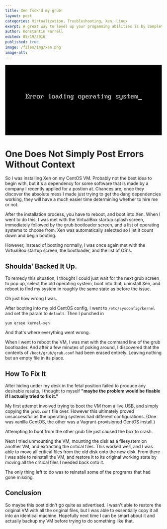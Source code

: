 ```yaml
---
title: Xen fsck'd my grub!
layout: post
categories: Virtualization, Troubleshooting, Xen, Linux
exerpt: A great way to level up your progamming abilities is by completely breaking your system, then instead of wiping it and starting fresh, figure out exactly what went wrong and revert it back to its previous state. If you can't do that, then at least figure out how to save all your precious data before reformatting your system. I just went and did this, and I'm going to talk you through how I fixed it.
author: Konstantin Farrell
edited: 05/19/2016
published: true
image: /files/img/xen.png
image-alt:
---
```


![Error Loading Operating System](/files/img/error_loading.png)

# One Does Not Simply Post Errors Without Context

So I was installing Xen on my CentOS VM.
Probably not the best idea to begin with, but it's a dependency for some
software that is made by a company I recently applied for a postion at.
Chances are, once they discover the absolute mess I made just trying to
get the dang dependencies working, they will have a much easier time
determining whether to hire me or not.

After the installation process, you have to reboot, and boot into Xen.
When I went to do this, I was met with the VirtualBox startup splash screen,
immediately followed by the grub bootloader screen, and a list
of operating systems to choose from. Xen was automatically selected so I let
it count down and begin booting.

However, instead of booting normally, I was once again met with the VirtualBox
startup screen, the bootloader, and the list of OS's.

## Shoulda' Backed It Up.

To remedy this situation, I thought I could just wait for the next grub screen to pop up,
select the old operating system, boot into that, uninstall Xen, and reboot to find my system
in roughly the same state as before the issue.

Oh just how wrong I was.

After booting into my old CentOS config, I went to `/etc/sysconfig/kernel` and set the param to `default`.
Then I punched in

    yum erase kernel-xen

And that's where everything went wrong.

When I went to reboot the VM, I was met with the command line of the grub bootloader.
And after a few minutes of poking around, I discovered that the contents of `/boot/grub/grub.conf`
had been erased entirely. Leaving nothing but an empty file in its place.

## How To Fix It

After hiding under my desk in the fetal position failed to produce any desirable results, I thought
to myself **"maybe the problem would be fixable if I actually tried to fix it."**

My first attempt involved trying to boot the VM from a live USB, and simply copying the `grub.conf`
file over. However this ultimately proved unsuccessful as the operating systems had different configurations.
(One was vanilla CentOS, the other was a Vagrant-provisioned CentOS install.)

Attempting to boot from the other grub file just caused the box to crash.

Next I tried unmounting the VM, mounting the disk as a filesystem on another VM, and extracting the critical files.
This worked well, and I was able to move all critical files from the old disk onto the new disk. From there
I was able to reinstall the VM, and restore it to its original working state by moving all the critical files I
needed back onto it.

The only thing left to do was to reinstall some of the programs that had gone missing.

## Conclusion

So maybe this post didn't go quite as advertised. I wasn't able to restore the original VM with all the original
files, but I was able to essentially copy it all into an identical machine. Hopefully next time I can be smart about
it and actually backup my VM before trying to do something like that.
